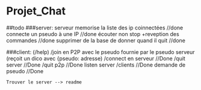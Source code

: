 # Projet_Chat


##todo
   ###server:
        serveur memorise la liste des ip coinnectées    //done
        connecte un pseudo à une IP                     //done
        écouter non stop +reveption des commandes       //done
        supprimer de la base de donner quand il quit    //done
        



   ###client:
        (/help)
        /join en P2P avec le pseudo fournie par le pseudo serveur (reçoit un dico avec {pseudo: adresse)
        /connect en serveur      //Done
        /quit server             //Done
        /quit p2p                //Done
        listen server /clients   //Done
        demande de pseudo        //Done
        

    Trouver le server --> readme

